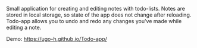 Small application for creating and editing notes with todo-lists.
Notes are stored in local storage, so state of the app does not change after reloading.
Todo-app allows you to undo and redo any changes you've made while editing a note.

Demo: https://ugo-h.github.io/Todo-app/